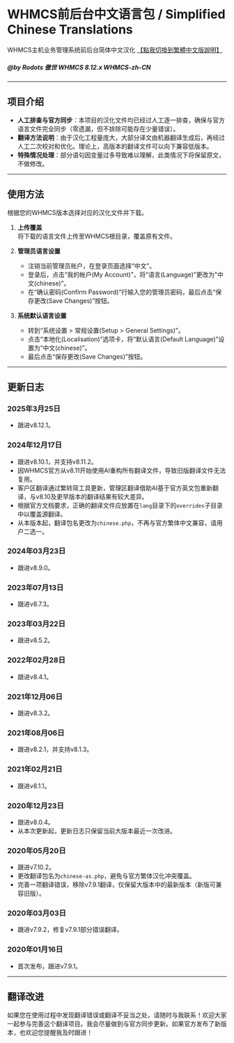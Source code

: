 # WHMCS前后台中文语言包 / Simplified Chinese Translations

WHMCS主机业务管理系统前后台简体中文汉化 [【點我切換到繁體中文版說明】](https://github.com/Rodots/WHMCS-zh-CN/blob/master/Traditional-README.md)

##### @by Rodots 傲世 WHMCS 8.12.x WHMCS-zh-CN

---

## 项目介绍

- **人工排查与官方同步**：本项目的汉化文件均已经过人工逐一排查，确保与官方语言文件完全同步（零遗漏，但不排除可能存在少量错误）。
- **翻译方法说明**：由于汉化工程量庞大，大部分译文由机器翻译生成后，再经过人工二次校对和优化。理论上，高版本的翻译文件可以向下兼容低版本。
- **特殊情况处理**：部分语句因变量过多导致难以理解，此类情况下将保留原文，不做修改。

---

## 使用方法

根据您的WHMCS版本选择对应的汉化文件并下载。

1. **上传覆盖**  
   将下载的语言文件上传至WHMCS根目录，覆盖原有文件。

2. **管理员语言设置**  
   - 注销当前管理员账户，在登录页面选择“中文”。
   - 登录后，点击“我的帐户(My Account)”，将“语言(Language)”更改为"中文(chinese)"。
   - 在“确认密码(Confirm Password)”行输入您的管理员密码，最后点击“保存更改(Save Changes)”按钮。

3. **系统默认语言设置**  
   - 转到“系统设置 > 常规设置(Setup > General Settings)”。
   - 点击“本地化(Localisation)”选项卡，将“默认语言(Default Language)”设置为“中文(chinese)”。
   - 最后点击“保存更改(Save Changes)”按钮。

---

## 更新日志

### 2025年3月25日
- 跟进v8.12.1。

### 2024年12月17日
- 跟进v8.10.1，并支持v8.11.2。
- 因WHMCS官方从v8.11开始使用AI重构所有翻译文件，导致旧版翻译文件无法复用。
- 客户区翻译通过繁转简工具更新，管理区翻译借助AI基于官方英文包重新翻译，与v8.10及更早版本的翻译结果有较大差异。
- 根据官方文档要求，正确的翻译文件应放置在`lang`目录下的`overrides`子目录中以覆盖源翻译。
- 从本版本起，翻译包名更改为`chinese.php`，不再与官方繁体中文兼容，请用户二选一。

### 2024年03月23日
- 跟进v8.9.0。

### 2023年07月13日
- 跟进v8.7.3。

### 2023年03月22日
- 跟进v8.5.2。

### 2022年02月28日
- 跟进v8.4.1。

### 2021年12月06日
- 跟进v8.3.2。

### 2021年08月06日
- 跟进v8.2.1，并支持v8.1.3。

### 2021年02月21日
- 跟进v8.1.1。

### 2020年12月23日
- 跟进v8.0.4。
- 从本次更新起，更新日志只保留当前大版本最近一次改进。

### 2020年05月20日
- 跟进v7.10.2。
- 更改翻译包名为`chinese-as.php`，避免与官方繁体汉化冲突覆盖。
- 完善一项翻译错误，移除v7.9.1翻译，仅保留大版本中的最新版本（新版可兼容旧版）。

### 2020年03月03日
- 跟进v7.9.2，修复v7.9.1部分错误翻译。

### 2020年01月16日
- 首次发布，跟进v7.9.1。

---

## 翻译改进

如果您在使用过程中发现翻译错误或翻译不妥当之处，请随时与我联系！欢迎大家一起参与完善这个翻译项目。我会尽量做到与官方同步更新。如果官方发布了新版本，也欢迎您提醒我及时跟进！